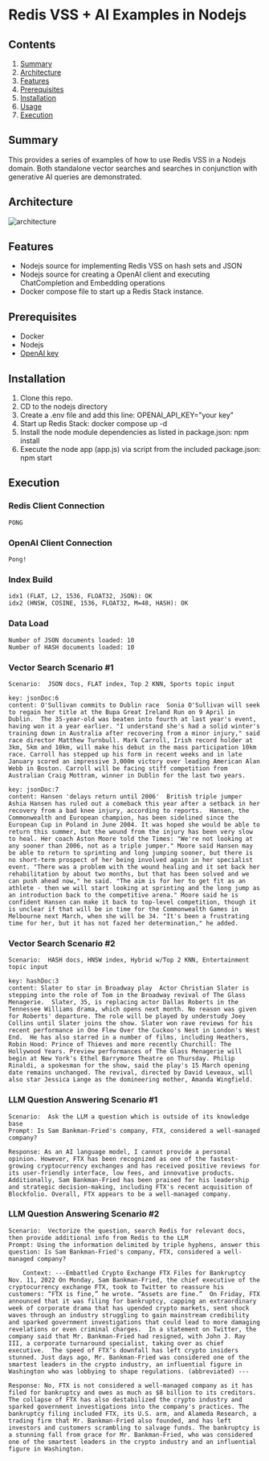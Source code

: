 # Redis VSS + AI Examples in Nodejs

## Contents
1.  [Summary](#summary)
2.  [Architecture](#architecture)
3.  [Features](#features)
4.  [Prerequisites](#prerequisites)
5.  [Installation](#installation)
6.  [Usage](#usage)
7.  [Execution](#execution)

## Summary <a name="summary"></a>
This provides a series of examples of how to use Redis VSS in a Nodejs domain.  Both standalone vector searches and
searches in conjunction with generative AI queries are demonstrated.

## Architecture <a name="architecture"></a>
![architecture](https://docs.google.com/drawings/d/e/2PACX-1vQlOwYbS5EN29m1Ld2lbZQA16oiB4h1T_x8q0N9_pi8pYNiDQw9igTsP9IZVm1Zje_FQvgag9GJqlaW/pub?w=462&h=268)


## Features <a name="features"></a>
- Nodejs source for implementing Redis VSS on hash sets and JSON
- Nodejs source for creating a OpenAI client and executing ChatCompletion and Embedding operations
- Docker compose file to start up a Redis Stack instance.

## Prerequisites <a name="prerequisites"></a>
- Docker
- Nodejs
- [OpenAI key](https://platform.openai.com)

## Installation <a name="installation"></a>
1.  Clone this repo.
2.  CD to the nodejs directory
3.  Create a .env file and add this line:  OPENAI_API_KEY="your key"
4.  Start up Redis Stack:  docker compose up -d
5.  Install the node module dependencies as listed in package.json:  npm install
6.  Execute the node app (app.js) via script from the included package.json:  npm start

## Execution <a name="execution"></a>
### Redis Client Connection 
 ```text
PONG
 ```
 ### OpenAI Client Connection
 ```text
Pong!
 ```
 ### Index Build
 ```text
idx1 (FLAT, L2, 1536, FLOAT32, JSON): OK
idx2 (HNSW, COSINE, 1536, FLOAT32, M=48, HASH): OK
 ```
### Data Load
```text
Number of JSON documents loaded: 10
Number of HASH documents loaded: 10
```
### Vector Search Scenario #1
```text
Scenario:  JSON docs, FLAT index, Top 2 KNN, Sports topic input

key: jsonDoc:6
content: O'Sullivan commits to Dublin race  Sonia O'Sullivan will seek to regain her title at the Bupa Great Ireland Run on 9 April in Dublin.  The 35-year-old was beaten into fourth at last year's event, having won it a year earlier. "I understand she's had a solid winter's training down in Australia after recovering from a minor injury," said race director Matthew Turnbull. Mark Carroll, Irish record holder at 3km, 5km and 10km, will make his debut in the mass participation 10km race. Carroll has stepped up his form in recent weeks and in late January scored an impressive 3,000m victory over leading American Alan Webb in Boston. Carroll will be facing stiff competition from Australian Craig Mottram, winner in Dublin for the last two years. 

key: jsonDoc:7
content: Hansen 'delays return until 2006'  British triple jumper Ashia Hansen has ruled out a comeback this year after a setback in her recovery from a bad knee injury, according to reports.  Hansen, the Commonwealth and European champion, has been sidelined since the European Cup in Poland in June 2004. It was hoped she would be able to return this summer, but the wound from the injury has been very slow to heal. Her coach Aston Moore told the Times: "We're not looking at any sooner than 2006, not as a triple jumper." Moore said Hansen may be able to return to sprinting and long jumping sooner, but there is no short-term prospect of her being involved again in her specialist event. "There was a problem with the wound healing and it set back her rehabilitation by about two months, but that has been solved and we can push ahead now," he said. "The aim is for her to get fit as an athlete - then we will start looking at sprinting and the long jump as an introduction back to the competitive arena." Moore said he is confident Hansen can make it back to top-level competition, though it is unclear if that will be in time for the Commonwealth Games in Melbourne next March, when she will be 34. "It's been a frustrating time for her, but it has not fazed her determination," he added. 
```
### Vector Search Scenario #2
```text
Scenario:  HASH docs, HNSW index, Hybrid w/Top 2 KNN, Entertainment topic input

key: hashDoc:3
content: Slater to star in Broadway play  Actor Christian Slater is stepping into the role of Tom in the Broadway revival of The Glass Menagerie.  Slater, 35, is replacing actor Dallas Roberts in the Tennessee Williams drama, which opens next month. No reason was given for Roberts' departure. The role will be played by understudy Joey Collins until Slater joins the show. Slater won rave reviews for his recent performance in One Flew Over the Cuckoo's Nest in London's West End.  He has also starred in a number of films, including Heathers, Robin Hood: Prince of Thieves and more recently Churchill: The Hollywood Years. Preview performances of The Glass Menagerie will begin at New York's Ethel Barrymore Theatre on Thursday. Philip Rinaldi, a spokesman for the show, said the play's 15 March opening date remains unchanged. The revival, directed by David Leveaux, will also star Jessica Lange as the domineering mother, Amanda Wingfield.
```
### LLM Question Answering Scenario #1
```text
Scenario:  Ask the LLM a question which is outside of its knowledge base
Prompt: Is Sam Bankman-Fried's company, FTX, considered a well-managed company?

Response: As an AI language model, I cannot provide a personal opinion. However, FTX has been recognized as one of the fastest-growing cryptocurrency exchanges and has received positive reviews for its user-friendly interface, low fees, and innovative products. Additionally, Sam Bankman-Fried has been praised for his leadership and strategic decision-making, including FTX's recent acquisition of Blockfolio. Overall, FTX appears to be a well-managed company.
```
### LLM Question Answering Scenario #2
```text
Scenario:  Vectorize the question, search Redis for relevant docs, then provide additional info from Redis to the LLM
Prompt: Using the information delimited by triple hyphens, answer this question: Is Sam Bankman-Fried's company, FTX, considered a well-managed company?

    Context: ---Embattled Crypto Exchange FTX Files for Bankruptcy  Nov. 11, 2022 On Monday, Sam Bankman-Fried, the chief executive of the cryptocurrency exchange FTX, took to Twitter to reassure his customers: “FTX is fine,” he wrote. “Assets are fine.”  On Friday, FTX announced that it was filing for bankruptcy, capping an extraordinary week of corporate drama that has upended crypto markets, sent shock waves through an industry struggling to gain mainstream credibility and sparked government investigations that could lead to more damaging revelations or even criminal charges.  In a statement on Twitter, the company said that Mr. Bankman-Fried had resigned, with John J. Ray III, a corporate turnaround specialist, taking over as chief executive.  The speed of FTX’s downfall has left crypto insiders stunned. Just days ago, Mr. Bankman-Fried was considered one of the smartest leaders in the crypto industry, an influential figure in Washington who was lobbying to shape regulations. (abbreviated) ---

Response: No, FTX is not considered a well-managed company as it has filed for bankruptcy and owes as much as $8 billion to its creditors. The collapse of FTX has also destabilized the crypto industry and sparked government investigations into the company's practices. The bankruptcy filing included FTX, its U.S. arm, and Alameda Research, a trading firm that Mr. Bankman-Fried also founded, and has left investors and customers scrambling to salvage funds. The bankruptcy is a stunning fall from grace for Mr. Bankman-Fried, who was considered one of the smartest leaders in the crypto industry and an influential figure in Washington.
```